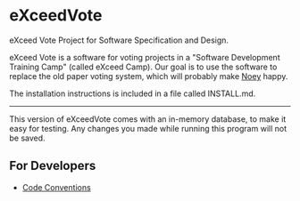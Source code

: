 eXceedVote
==========

eXceed Vote Project for Software Specification and Design.

eXceed Vote is a software for voting projects in a "Software Development Training Camp" (called eXceed Camp).
Our goal is to use the software to replace the old paper voting system,
which will probably make [Noey](https://twitter.com/NoeyZupermarket) happy.

The installation instructions is included in a file called INSTALL.md.

----

This version of eXceedVote comes with an in-memory database, to make it easy for testing.
Any changes you made while running this program will not be saved.

For Developers
--------------

* [Code Conventions](https://github.com/ant2/eXceedVote/wiki/Code-Convention)
